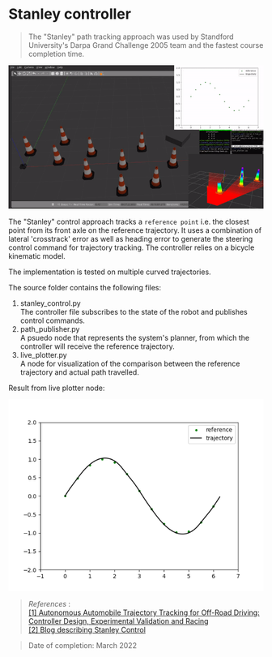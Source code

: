 # Stanley controller

> The "Stanley" path tracking approach was used by Standford University's Darpa Grand Challenge 2005 team and the fastest course completion time.

![Video](media/stanley.gif)

The "Stanley" control approach tracks a ```reference point``` i.e. the closest point from its front axle on the reference trajectory. It uses a combination of lateral 'crosstrack' error as well as heading error to generate the steering control command for trajectory tracking.
The controller relies on a bicycle kinematic model.

The implementation is tested on multiple curved trajectories.

The source folder contains the following files:
1. stanley_control.py<br>
The controller file subscribes to the state of the robot and publishes control commands.
2. path_publisher.py<br>
A psuedo node that represents the system's planner, from which the controller will receive the reference trajectory.
3. live_plotter.py<br>
A node for visualization of the comparison between the reference trajectory and actual path travelled.

Result from live plotter node:

![Trajectory graph](/media//stanley_ref.png)

> *References* :<br>
[[1] Autonomous Automobile Trajectory Tracking for Off-Road Driving: Controller Design, Experimental Validation and Racing](https://ai.stanford.edu/~gabeh/papers/hoffmann_stanley_control07.pdf) <br>
[[2] Blog describing Stanley Control](https://dingyan89.medium.com/three-methods-of-vehicle-lateral-control-pure-pursuit-stanley-and-mpc-db8cc1d32081#:~:text=Stanley%20Controller&text=It%20is%20the%20path%20tracking,error%20and%20cross%2Dtrack%20error.)

> Date of completion: March 2022